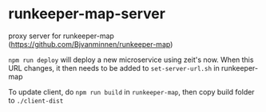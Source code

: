 # runkeeper-map-server
proxy server for runkeeper-map (https://github.com/Bjvanminnen/runkeeper-map)

`npm run deploy` will deploy a new microservice using zeit's now. When this URL changes, it then needs to be added to `set-server-url.sh` in runkeeper-map

To update client, do `npm run build` in `runkeeper-map`, then copy build folder to `./client-dist`
